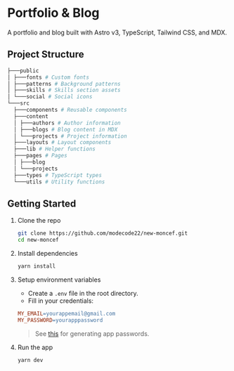 # Portfolio & Blog

A portfolio and blog built with Astro v3, TypeScript, Tailwind CSS, and MDX.

## Project Structure

```bash
├───public
│ ├───fonts # Custom fonts
│ ├───patterns # Background patterns
│ ├───skills # Skills section assets
│ └───social # Social icons
└───src
  ├───components # Reusable components
  ├───content
  │ ├───authors # Author information
  │ ├───blogs # Blog content in MDX
  │ └───projects # Project information
  ├───layouts # Layout components
  ├───lib # Helper functions
  ├───pages # Pages
  │ ├───blog
  │ └───projects
  ├───types # TypeScript types
  └───utils # Utility functions
```

## Getting Started

1. Clone the repo

    ```sh
    git clone https://github.com/modecode22/new-moncef.git
    cd new-moncef
    ```

2. Install dependencies

    ```sh
    yarn install
    ```

3. Setup environment variables
    - Create a `.env` file in the root directory.
    - Fill in your credentials:

    ```makefile
    MY_EMAIL=yourappemail@gmail.com
    MY_PASSWORD=yourapppassword
    ```

    > See [this](https://support.google.com/mail/answer/185833?hl=en) for generating app passwords.

4. Run the app

    ```sh
    yarn dev
    ```
